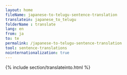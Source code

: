 ```yaml
---
layout: home
fileName: japanese-to-telugu-sentence-translation
translatein: japanese_to_telugu
folderName : translate
lang: en
from: ja
to: te
permalink: /japanese-to-telugu-sentence-translation
tool: sentence-translations
nointernationalization: true
---
```

{% include section/translateinto.html %}

